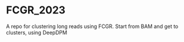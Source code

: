 # FCGR_2023
A repo for clustering long reads using FCGR. Start from BAM and get to clusters, using DeepDPM
